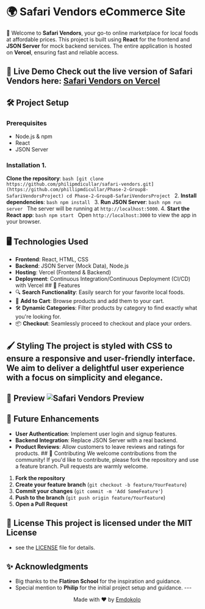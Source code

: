 # 🌍 Safari Vendors eCommerce Site 
🛒 Welcome to **Safari Vendors**, your go-to online marketplace for local foods at affordable prices. This project is built using **React** for the frontend and **JSON Server** for mock backend services. The entire application is hosted on **Vercel**, ensuring fast and reliable access. 
## 🚀 Live Demo Check out the live version of Safari Vendors here: [**Safari Vendors on Vercel**](https://your-vercel-link) 
## 🛠️ Project Setup 
### Prerequisites 
- Node.js & npm 
- React 
- JSON Server 

### Installation 1. 
**Clone the repository**: ```bash [git clone https://github.com/philipmdicullar/safari-vendors.git](https://github.com/phillipmdicullar/Phase-2-Group8-SafariVendorsProject) cd Phase-2-Group8-SafariVendorsProject ``` 
2. **Install dependencies**: ```bash npm install ``` 
3. **Run JSON Server**: ```bash npm run server ``` The server will be running at `http://localhost:5000`. 
4. **Start the React app**: ```bash npm start ``` Open `http://localhost:3000` to view the app in your browser. 
## 🖥️ Technologies Used 
- **Frontend**: React, HTML, CSS 
- **Backend**: JSON Server (Mock Data), Node.js 
- **Hosting**: Vercel (Frontend & Backend) 
- **Deployment**: Continuous Integration/Continuous Deployment (CI/CD) with Vercel ## 🌟 Features 
- 🔍 **Search Functionality**: Easily search for your favorite local foods. 
- 🛒 **Add to Cart**: Browse products and add them to your cart. 
- 🛠️ **Dynamic Categories**: Filter products by category to find exactly what you're looking for. 
- 📦 **Checkout**: Seamlessly proceed to checkout and place your orders. 
## 🖌️ Styling The project is styled with **CSS** to ensure a responsive and user-friendly interface. We aim to deliver a delightful user experience with a focus on simplicity and elegance. 
## 🎨 Preview ![Safari Vendors Preview](https://your-image-link) 
## 🚧 Future Enhancements 
- **User Authentication**: Implement user login and signup features. 
- **Backend Integration**: Replace JSON Server with a real backend. 
- **Product Reviews**: Allow customers to leave reviews and ratings for products. ## 👥 Contributing We welcome contributions from the community! If you'd like to contribute, please fork the repository and use a feature branch. Pull requests are warmly welcome. 
1. **Fork the repository** 
2. **Create your feature branch** (`git checkout -b feature/YourFeature`) 
3. **Commit your changes** (`git commit -m 'Add SomeFeature'`) 
4. **Push to the branch** (`git push origin feature/YourFeature`) 
5. **Open a Pull Request** 
## 📝 License This project is licensed under the MIT License 
- see the [LICENSE](LICENSE) file for details. 
## ✨ Acknowledgments 
- Big thanks to the **Flatiron School** for the inspiration and guidance. 
- Special mention to **Philip** for the initial project setup and guidance. --- <p align="center"> Made with ❤️ by <a href="https://github.com/phillipmdicullar">Emdokolo</a> </p>
